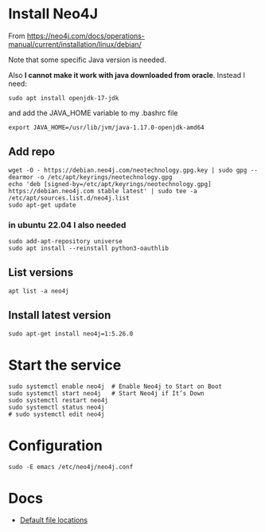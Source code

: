 # Install Neo4J

From <https://neo4j.com/docs/operations-manual/current/installation/linux/debian/>

Note that some specific Java version is needed.

Also __I cannot make it work with java downloaded from oracle__.
Instead I need:

    sudo apt install openjdk-17-jdk

and add the JAVA_HOME variable to my .bashrc file

    export JAVA_HOME=/usr/lib/jvm/java-1.17.0-openjdk-amd64



## Add repo

    wget -O - https://debian.neo4j.com/neotechnology.gpg.key | sudo gpg --dearmor -o /etc/apt/keyrings/neotechnology.gpg
    echo 'deb [signed-by=/etc/apt/keyrings/neotechnology.gpg] https://debian.neo4j.com stable latest' | sudo tee -a /etc/apt/sources.list.d/neo4j.list
    sudo apt-get update

### in ubuntu 22.04 I also needed

    sudo add-apt-repository universe
    sudo apt install --reinstall python3-oauthlib

## List versions

    apt list -a neo4j

## Install latest version

    sudo apt-get install neo4j=1:5.26.0
    
    
# Start the service

    sudo systemctl enable neo4j  # Enable Neo4j to Start on Boot
    sudo systemctl start neo4j   # Start Neo4j if It’s Down
    sudo systemctl restart neo4j
    sudo systemctl status neo4j
    # sudo systemctl edit neo4j

# Configuration

    sudo -E emacs /etc/neo4j/neo4j.conf


# Docs

- [Default file locations](https://neo4j.com/docs/operations-manual/current/configuration/file-locations/)
